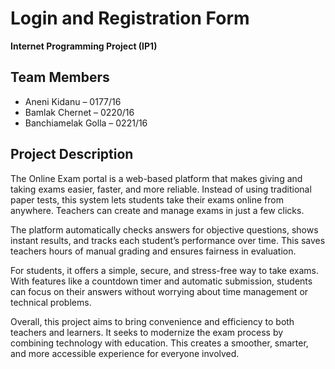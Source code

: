 # Login and Registration Form
**Internet Programming Project (IP1)**

## Team Members
- Aneni Kidanu –  0177/16  
- Bamlak Chernet –  0220/16  
- Banchiamelak Golla –  0221/16  

## Project Description

The Online Exam portal is a web-based platform that makes giving and taking exams easier, faster, and more reliable. Instead of using traditional paper tests, this system lets students take their exams online from anywhere. Teachers can create and manage exams in just a few clicks.

The platform automatically checks answers for objective questions, shows instant results, and tracks each student’s performance over time. This saves teachers hours of manual grading and ensures fairness in evaluation.

For students, it offers a simple, secure, and stress-free way to take exams. With features like a countdown timer and automatic submission, students can focus on their answers without worrying about time management or technical problems.

Overall, this project aims to bring convenience and efficiency to both teachers and learners. It seeks to modernize the exam process by combining technology with education. This creates a smoother, smarter, and more accessible experience for everyone involved.
